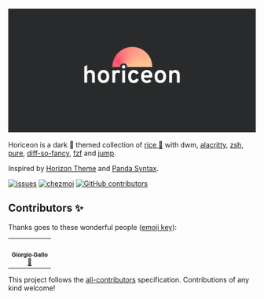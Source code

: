 ![Horiceon](.github/horiceon.png)

Horiceon is a dark 🌆 themed collection of [rice 🍚](https://wiki.archlinux.org/index.php/Dotfiles) with dwm, [alacritty](https://github.com/alacritty/alacritty), [zsh](https://github.com/zsh-users/zsh), [pure](https://github.com/sindresorhus/pure), [diff-so-fancy](https://github.com/so-fancy/diff-so-fancy), [fzf](https://github.com/junegunn/fzf) and [jump](https://github.com/gsamokovarov/jump).

Inspired by [Horizon Theme](https://marketplace.visualstudio.com/items?itemName=jolaleye.horizon-theme-vscode) and [Panda Syntax](https://github.com/tinkertrain/panda-syntax-vscode).

[![issues](https://img.shields.io/github/issues/shiftgeist/horiceon)](https://github.com/shiftgeist/horiceon/issues)
[![chezmoi](https://img.shields.io/badge/uses-chezmoi-green)](https://github.com/twpayne/chezmoi)
[![GitHub contributors](https://img.shields.io/github/contributors/shiftgeist/horiceon)](https://github.com/shiftgeist/horiceon/graphs/contributors)

## Contributors ✨

Thanks goes to these wonderful people ([emoji key](https://allcontributors.org/docs/en/emoji-key)):

<!-- ALL-CONTRIBUTORS-LIST:START - Do not remove or modify this section -->
<!-- prettier-ignore-start -->
<!-- markdownlint-disable -->
<table>
  <tr>
    <td align="center"><a href="https://stackoverflow.com/users/428627/giorgiga"><img src="https://avatars3.githubusercontent.com/u/471835?v=4?s=100" width="100px;" alt=""/><br /><sub><b>Giorgio Gallo</b></sub></a><br /><a href="https://github.com/shiftgeist/horiceon/commits?author=giorgiga" title="Documentation">📖</a></td>
  </tr>
</table>

<!-- markdownlint-restore -->
<!-- prettier-ignore-end -->

<!-- ALL-CONTRIBUTORS-LIST:END -->

This project follows the [all-contributors](https://github.com/all-contributors/all-contributors) specification. Contributions of any kind welcome!
